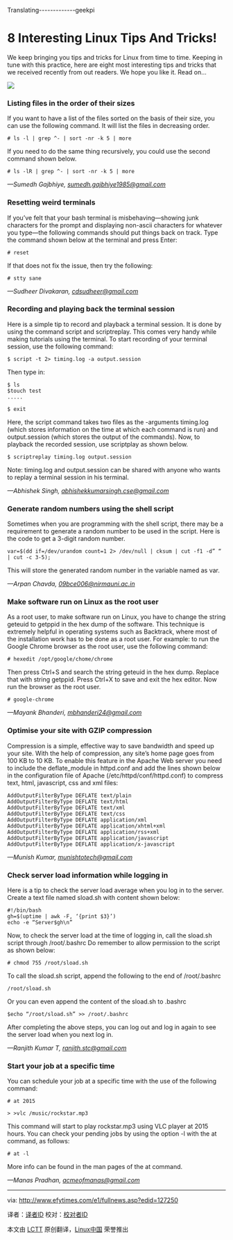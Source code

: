 Translating-------------geekpi


8 Interesting Linux Tips And Tricks!
================================================================================
We keep bringing you tips and tricks for Linux from time to time. Keeping in tune with this practice, here are eight most interesting tips and tricks that we received recently from out readers. We hope you like it. Read on...

![](http://www.efytimes.com/admin/useradmin/photo/j4lm23703PM1182014.jpg)

### Listing files in the order of their sizes ###

If you want to have a list of the files sorted on the basis of their size, you can use the following command.
It will list the files in decreasing order.

    # ls -l | grep ^- | sort -nr -k 5 | more

If you need to do the same thing recursively, you could use the second command shown below.

    # ls -lR | grep ^- | sort -nr -k 5 | more

*—Sumedh Gajbhiye,
sumedh.gajbhiye1985@gmail.com*

### Resetting weird terminals ###

If you’ve felt that your bash terminal is misbehaving—showing junk characters for the prompt and displaying non-ascii characters for whatever you type—the following commands should put things back on track.
Type the command shown below at the terminal and press Enter:

    # reset

If that does not fix the issue, then try the following:

    # stty sane

*—Sudheer Divakaran,
cdsudheer@gmail.com*

### Recording and playing back the terminal session ###

Here is a simple tip to record and playback a terminal session. It is done by using the command script and scriptreplay.
This comes very handy while making tutorials using the terminal.
To start recording of your terminal session, use the following command:

    $ script -t 2> timing.log -a output.session

Then type in:

    $ ls
    $touch test
    .....

    $ exit

Here, the script command takes two files as the -arguments timing.log (which stores information on the time at which each command is run) and output.session (which stores the output of the commands).
Now, to playback the recorded session, use scriptplay as shown below.

    $ scriptreplay timing.log output.session

Note: timing.log and output.session can be shared with anyone who wants to replay a terminal session in his terminal.

*—Abhishek Singh,
abhishekkumarsingh.cse@gmail.com*

### Generate random numbers using the shell script ###

Sometimes when you are programming with the shell script, there may be a requirement to generate a random number to be used in the script.
Here is the code to get a 3-digit random number.

    var=$(dd if=/dev/urandom count=1 2> /dev/null | cksum | cut -f1 -d” “ | cut -c 3-5);

This will store the generated random number in the variable named as var.

*—Arpan Chavda,
09bce006@nirmauni.ac.in*

### Make software run on Linux as the root user ###

As a root user, to make software run on Linux, you have to change the string geteuid to getppid in the hex dump of the software.
This technique is extremely helpful in operating systems such as Backtrack, where most of the installation work has to be done as a root user.
For example: to run the Google Chrome browser as the root user, use the following command:

    # hexedit /opt/google/chome/chrome

Then press Ctrl+S and search the string geteuid in the hex dump.
Replace that with string getppid. Press Ctrl+X to save and exit the hex editor.
Now run the browser as the root user.

    # google-chrome

*—Mayank Bhanderi,
mbhanderi24@gmail.com*

### Optimise your site with GZIP compression ###

Compression is a simple, effective way to save bandwidth and speed up your site.
With the help of compression, any site’s home page goes from 100 KB to 10 KB.
To enable this feature in the Apache Web server you need to include the deflate_module in httpd.conf and add the lines shown below in the configuration file of Apache (/etc/httpd/conf/httpd.conf) to compress text, html, javascript, css and xml files:

    AddOutputFilterByType DEFLATE text/plain
    AddOutputFilterByType DEFLATE text/html
    AddOutputFilterByType DEFLATE text/xml
    AddOutputFilterByType DEFLATE text/css
    AddOutputFilterByType DEFLATE application/xml
    AddOutputFilterByType DEFLATE application/xhtml+xml
    AddOutputFilterByType DEFLATE application/rss+xml
    AddOutputFilterByType DEFLATE application/javascript
    AddOutputFilterByType DEFLATE application/x-javascript

*—Munish Kumar,
munishtotech@gmail.com*

### Check server load information while logging in ###

Here is a tip to check the server load average when you log in to the server. Create a text file named sload.sh with content shown below:

    #!/bin/bash
    gh=$(uptime | awk -F, ‘{print $3}’)
    echo -e “Server$gh\n”

Now, to check the server load at the time of logging in, call the sload.sh script through /root/.bashrc
Do remember to allow permission to the script as shown below:

    # chmod 755 /root/sload.sh

To call the sload.sh script, append the following to the end of /root/.bashrc

    /root/sload.sh

Or you can even append the content of the sload.sh to .bashrc

    $echo “/root/sload.sh” >> /root/.bashrc

After completing the above steps, you can log out and log in again to see the server load when you next log in.

*—Ranjith Kumar T,
ranjith.stc@gmail.com*

### Start your job at a specific time ###

You can schedule your job at a specific time with the use of the following command:

    # at 2015

    > >vlc /music/rockstar.mp3

This command will start to play rockstar.mp3 using VLC player at 2015 hours.
You can check your pending jobs by using the option -l with the at command, as follows:

    # at -l

More info can be found in the man pages of the at command.

*—Manas Pradhan,
acmeofmanas@gmail.com*

--------------------------------------------------------------------------------

via: http://www.efytimes.com/e1/fullnews.asp?edid=127250

译者：[译者ID](https://github.com/译者ID) 校对：[校对者ID](https://github.com/校对者ID)

本文由 [LCTT](https://github.com/LCTT/TranslateProject) 原创翻译，[Linux中国](http://linux.cn/) 荣誉推出